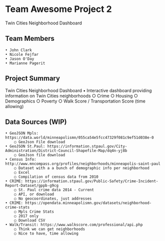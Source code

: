 # Team Awesome Project 2
 Twin Cities Neighborhood Dashboard

## Team Members
	• John Clark
	• Nicole Fejfar
	• Jason O'Day
	• Marianne Pagerit
	
## Project Summary
Twin Cities Neighborhood Dashboard
	• Interactive dashboard providing information on Twin Cities neighborhoods
		○ Crime
		○ Housing
		○ Demographics
		○ Poverty
		○ Walk Score / Transportation Score (time allowing)

## Data Sources (WIP)
	• GeoJSON Mpls: https://data.world/minneapolismn/055ca54e5fcc47329f081c9ef51d038e-0
		○ GeoJson File download
	• GeoJSON St.Paul: https://information.stpaul.gov/City-Administration/District-Council-Shapefile-Map/dq4n-yj8b
		○ GeoJson file download
	• Census Info: http://www.mncompass.org/profiles/neighborhoods/minneapolis-saint-paul
		○ Dataset with a a bunch of demographic info per neighborhood
		○ Excel
		○ Compilation of census data from 2010
	• CRIME: https://information.stpaul.gov/Public-Safety/Crime-Incident-Report-Dataset/gppb-g9cg
		○ St. Paul crime data 2014 - Current
		○ API, or download
		○ No geocoordinates, just addresses
	• CRIME: https://opendata.minneapolismn.gov/datasets/neighborhood-crime-stats
		○ Mpls Crime Stats
		○ 2017 only
		○ Download CSV
	• Walk/Transit: https://www.walkscore.com/professional/api.php
		○ Think we can get neighborhoods
		○ Nice to have, time allowing
